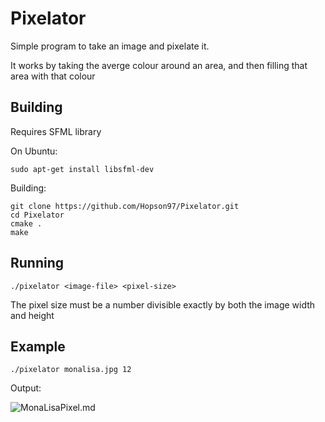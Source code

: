 # Pixelator

Simple program to take an image and pixelate it.

It works by taking the averge colour around an area, and then filling that area with that colour

## Building

Requires SFML library

On Ubuntu:

```
sudo apt-get install libsfml-dev
```

Building:

```
git clone https://github.com/Hopson97/Pixelator.git
cd Pixelator
cmake .
make
```

## Running

```
./pixelator <image-file> <pixel-size>
```

The pixel size must be a number divisible exactly by both the image width and height

## Example

```
./pixelator monalisa.jpg 12
```

Output: 

![MonaLisaPixel](https://i.imgur.com/w2MMtSv.png).md